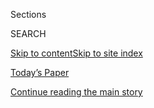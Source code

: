 <div id="app">

<div>

<div class="NYTAppHideMasthead css-1r6wvpq e1suatyy0">

<div class="section css-ui9rw0 e1suatyy2">

<div class="css-eph4ug er09x8g0">

<div class="css-6n7j50">

</div>

<span class="css-1dv1kvn">Sections</span>

<div class="css-10488qs">

<span class="css-1dv1kvn">SEARCH</span>

</div>

[Skip to content](#site-content)[Skip to site
index](#site-index)

</div>

<div class="css-10698na e1huz5gh0">

</div>

</div>

<div id="masthead-bar-one" class="section hasLinks css-15hmgas e1csuq9d3">

<div class="css-uqyvli e1csuq9d0">

</div>

<div class="css-1uqjmks e1csuq9d1">

</div>

<div class="css-9e9ivx">

[](https://myaccount.nytimes.com/auth/login?response_type=cookie&client_id=vi)

</div>

<div class="css-1bvtpon e1csuq9d2">

[Today’s Paper](https://www.nytimes.com/section/todayspaper)

</div>

</div>

</div>

</div>

<div data-aria-hidden="false">

<div id="site-content" data-role="main">

<div id="top-wrapper" class="css-15p45cc eaca97t0" type="top">

<div id="top-slug" class="css-19x0jxb eaca97t1" hidden="">

Advertisement

</div>

[Continue reading the main
story](#after-top)

<div class="ad top-wrapper" style="text-align:center;height:100%;display:block;min-height:90px">

<div id="top" class="place-ad" data-position="top" data-size-key="top">

</div>

</div>

<div id="after-top">

</div>

</div>

<div id="byline" class="section css-15h4p1b e9abtgs0">

<div class="css-1j21atc e1svk9qx1">

<div class="css-nfcc9b e1svk9qx3">

<div class="css-cnx41t">

![Portrait of Frank
Bruni](https://static01.nyt.com/images/2018/04/03/opinion/frank-bruni/frank-bruni-thumbLarge.png)

</div>

<div class="css-vl9dhg e1svk9qx5">

<div class="css-1nrhkj6 e1svk9qx6">

# Frank Bruni

</div>

## <span></span>

Frank Bruni, an Op-Ed columnist for The New York Times since June 2011,
joined the newspaper in 1995 and has ranged broadly across its pages. He
has been both a White House correspondent and the chief restaurant
critic. As a staff writer for The Times Magazine, he profiled J. J.
Abrams and a health-obsessed billionaire who planned to live to 125; as
the Rome bureau chief, he kept tabs on both Pope John Paul II and Prime
Minister Silvio Berlusconi.

<span class="css-dd5dyy">More**</span>

</div>

</div>

</div>

<div>

<div id="mid1-wrapper" class="css-1mn4oms eaca97t0" type="rank">

<div id="mid1-slug" class="css-1tag3rd eaca97t1">

Advertisement

</div>

[Continue reading the main
story](#after-mid1)

<div id="mid1" class="ad mid1-wrapper" style="text-align:center;height:100%;display:block">

</div>

<div id="after-mid1">

</div>

</div>

</div>

<div class="css-185go5a e1o5byef0">

<div class="css-15cbhtu">

  - [Latest](#stream-panel)
  - <span class="css-6n7j50">Search</span>
    <div class="control">
    <div class="label-container css-1dv1kvn">
    Search
    </div>
    <div class="css-wm4t3d">
    **<span id="clear-search-input" class="css-1dv1kvn">Clear this text
    input</span>
    </div>
    </div>
    <span class="css-1iovbfw"></span>

<div id="stream-panel" class="section css-8msx5b e1jz0cab1">

<div class="css-13mho3u">

1.  
    
    <div class="css-1cp3ece">
    
    <div class="css-1l4spti">
    
    [](/2020/08/01/opinion/sunday/minerva-college-coronavirus.html)
    
    <div class="css-79elbk">
    
    ![](https://static01.nyt.com/images/2020/08/02/opinion/sunday/02bruni/02bruni-thumbWide.jpg?quality=75&auto=webp&disable=upscale)
    
    </div>
    
    ## How to Go to College During a Pandemic
    
    Students at Minerva spend four years entirely online. Is this the
    future of higher education?
    
    <div class="css-1nqbnmb ea5icrr0">
    
    By <span class="css-1n7hynb">Frank
    Bruni</span>
    
    </div>
    
    </div>
    
    <div class="css-1lc2l26 e1xfvim33">
    
    </div>
    
    </div>

2.  
    
    <div class="css-1cp3ece">
    
    <div class="css-1l4spti">
    
    [](/2020/07/25/opinion/sunday/trump-lies.html)
    
    <div class="css-79elbk">
    
    ![](https://static01.nyt.com/images/2020/07/26/opinion/sunday/26bruni/26bruni-thumbWide.jpg?quality=75&auto=webp&disable=upscale)
    
    </div>
    
    ## Donald Trump Is the Best Ever President in the History of the Cosmos
    
    That’s no more fantastical than the rest of his re-election
    campaign.
    
    <div class="css-1nqbnmb ea5icrr0">
    
    By <span class="css-1n7hynb">Frank
    Bruni</span>
    
    </div>
    
    </div>
    
    <div class="css-1lc2l26 e1xfvim33">
    
    </div>
    
    </div>

3.  
    
    <div class="css-1cp3ece">
    
    <div class="css-1l4spti">
    
    [](/2020/07/15/opinion/roger-stone-trump-god.html)
    
    <div class="css-79elbk">
    
    ![](https://static01.nyt.com/images/2020/07/15/opinion/15bruniWeb/15bruniWeb-thumbWide.jpg?quality=75&auto=webp&disable=upscale)
    
    </div>
    
    ## God Did Not Commute Roger Stone’s Sentence
    
    Trump’s enablers recast rationalizations as righteousness.
    
    <div class="css-1nqbnmb ea5icrr0">
    
    By <span class="css-1n7hynb">Frank
    Bruni</span>
    
    </div>
    
    </div>
    
    <div class="css-1lc2l26 e1xfvim33">
    
    </div>
    
    </div>

4.  
    
    <div class="css-1cp3ece">
    
    <div class="css-1l4spti">
    
    [](/2020/07/11/opinion/sunday/republican-party-trump-2020.html)
    
    <div class="css-79elbk">
    
    ![](https://static01.nyt.com/images/2020/07/12/opinion/sunday/12bruni/12bruni-thumbWide-v2.jpg?quality=75&auto=webp&disable=upscale)
    
    </div>
    
    ## The Republicans Who Want to Destroy Trump
    
    Their party’s a lost cause. America isn’t.
    
    <div class="css-1nqbnmb ea5icrr0">
    
    By <span class="css-1n7hynb">Frank
    Bruni</span>
    
    </div>
    
    </div>
    
    <div class="css-1lc2l26 e1xfvim33">
    
    </div>
    
    </div>

5.  
    
    <div class="css-1cp3ece">
    
    <div class="css-1l4spti">
    
    [](/2020/07/01/opinion/trump-lose-2020-election.html)
    
    <div class="css-79elbk">
    
    ![](https://static01.nyt.com/images/2020/07/01/opinion/01Bruni/01Bruni-thumbWide.jpg?quality=75&auto=webp&disable=upscale)
    
    </div>
    
    ## Is Trump Toast?
    
    There’s a persuasive argument that the 2020 election is already
    over.
    
    <div class="css-1nqbnmb ea5icrr0">
    
    By <span class="css-1n7hynb">Frank
    Bruni</span>
    
    </div>
    
    </div>
    
    <div class="css-1lc2l26 e1xfvim33">
    
    </div>
    
    </div>

6.  
    
    <div class="css-1cp3ece">
    
    <div class="css-1l4spti">
    
    [](/2020/06/27/opinion/sunday/tammy-duckworth-biden-2020.html)
    
    <div class="css-79elbk">
    
    ![](https://static01.nyt.com/images/2020/06/28/opinion/sunday/28Bruni/28Bruni-thumbWide.jpg?quality=75&auto=webp&disable=upscale)
    
    </div>
    
    ## Biden’s Best Veep Pick Is Obvious
    
    She, more than anyone, can get under Trump’s skin.
    
    <div class="css-1nqbnmb ea5icrr0">
    
    By <span class="css-1n7hynb">Frank
    Bruni</span>
    
    </div>
    
    </div>
    
    <div class="css-1lc2l26 e1xfvim33">
    
    </div>
    
    </div>

7.  
    
    <div class="css-1cp3ece">
    
    <div class="css-1l4spti">
    
    [](/2020/06/20/opinion/sunday/trump-supreme-court.html)
    
    <div class="css-79elbk">
    
    ![](https://static01.nyt.com/images/2020/06/21/opinion/sunday/21bruni/21bruni-thumbWide.jpg?quality=75&auto=webp&disable=upscale)
    
    </div>
    
    ## Trump the Troglodyte
    
    The Supremes smack down a prehistoric president.
    
    <div class="css-1nqbnmb ea5icrr0">
    
    By <span class="css-1n7hynb">Frank
    Bruni</span>
    
    </div>
    
    </div>
    
    <div class="css-1lc2l26 e1xfvim33">
    
    </div>
    
    </div>

8.  
    
    <div class="css-1cp3ece">
    
    <div class="css-1l4spti">
    
    [](/2020/06/17/opinion/trump-mary-book.html)
    
    <div class="css-79elbk">
    
    ![](https://static01.nyt.com/images/2020/06/17/opinion/17bruninews/17bruninews-thumbWide.jpg?quality=75&auto=webp&disable=upscale)
    
    </div>
    
    ## The Revenge of the Trump Tattletales
    
    Keep your friends close and your enemies away from book publishers.
    
    <div class="css-1nqbnmb ea5icrr0">
    
    By <span class="css-1n7hynb">Frank
    Bruni</span>
    
    </div>
    
    <div class="css-185051n">
    
    [阅读简体中文版](https://cn.nytimes.com/opinion/20200622/trump-mary-book/ "Read in Simplified Chinese")[閱讀繁體中文版](https://cn.nytimes.com/opinion/20200622/trump-mary-book/zh-hant/ "Read in Traditional Chinese")
    
    </div>
    
    </div>
    
    <div class="css-1lc2l26 e1xfvim33">
    
    </div>
    
    </div>

9.  
    
    <div class="css-1cp3ece">
    
    <div class="css-1l4spti">
    
    [](/2020/06/15/opinion/trump-military.html)
    
    <div class="css-79elbk">
    
    ![](https://static01.nyt.com/images/2020/06/15/opinion/15Bruni/merlin_173507868_b9ad2a5c-2264-4b5f-8a41-593475393afc-thumbWide.jpg?quality=75&auto=webp&disable=upscale)
    
    </div>
    
    ## The Court-Martial of Donald J. Trump
    
    The intensifying rift between the military and the president demands
    attention.
    
    <div class="css-1nqbnmb ea5icrr0">
    
    By <span class="css-1n7hynb">Frank
    Bruni</span>
    
    </div>
    
    </div>
    
    <div class="css-1lc2l26 e1xfvim33">
    
    </div>
    
    </div>

10. 
    
    <div class="css-1cp3ece">
    
    <div class="css-1l4spti">
    
    [](/2020/06/04/opinion/sunday/coronavirus-college-humanities.html)
    
    <div class="css-79elbk">
    
    ![](https://static01.nyt.com/images/2020/06/08/opinion/sunday/08BruniSub2/04BruniSub2-thumbWide.jpg?quality=75&auto=webp&disable=upscale)
    
    </div>
    
    ## The End of College as We Knew It?
    
    Restaurants get eulogies. Airlines get bailouts. Shakespeare gets
    kicked when he’s down.
    
    <div class="css-1nqbnmb ea5icrr0">
    
    By <span class="css-1n7hynb">Frank Bruni</span>
    
    </div>
    
    </div>
    
    <div class="css-1lc2l26 e1xfvim33">
    
    </div>
    
    </div>

<div class="css-13mho3u">

<div class="css-1t62hi8">

<div class="css-1stvaey">

Show
More

<div>

<div style="border:0;clip:rect(0 0 0 0);height:1px;margin:-1px;overflow:hidden;white-space:nowrap;padding:0;width:1px;position:absolute" data-role="log" data-aria-live="assertive">

</div>

<div style="border:0;clip:rect(0 0 0 0);height:1px;margin:-1px;overflow:hidden;white-space:nowrap;padding:0;width:1px;position:absolute" data-role="log" data-aria-live="assertive">

</div>

<div style="border:0;clip:rect(0 0 0 0);height:1px;margin:-1px;overflow:hidden;white-space:nowrap;padding:0;width:1px;position:absolute" data-role="log" data-aria-live="polite">

</div>

<div style="border:0;clip:rect(0 0 0 0);height:1px;margin:-1px;overflow:hidden;white-space:nowrap;padding:0;width:1px;position:absolute" data-role="log" data-aria-live="polite">

</div>

</div>

</div>

</div>

</div>

</div>

<div class="css-g6hk37 supplemental">

<div id="mid2-wrapper" class="css-10wkyv7 eaca97t0" type="lede">

<div id="mid2-slug" class="css-1tag3rd eaca97t1">

Advertisement

</div>

[Continue reading the main
story](#after-mid2)

<div id="mid2" class="ad mid2-wrapper" style="text-align:center;height:100%;display:block;min-height:250px">

</div>

<div id="after-mid2">

</div>

</div>

## Follow Elsewhere

<div class="module-body">

  - [**<span data-aria-hidden="true">FrankBruni</span><span class="css-1dv1kvn">twitter
    page for
    FrankBruni</span>](https://twitter.com/FrankBruni)
  - [**<span data-aria-hidden="true">frankbruninyt</span><span class="css-1dv1kvn">facebook
    page for
    frankbruninyt</span>](https://www.facebook.com/frankbruninyt)

</div>

</div>

</div>

</div>

</div>

</div>

</div>

## Site Index

<div>

</div>

## Site Information Navigation

  - [© <span>2020</span> <span>The New York Times
    Company</span>](https://help.nytimes.com/hc/en-us/articles/115014792127-Copyright-notice)

<!-- end list -->

  - [NYTCo](https://www.nytco.com/)
  - [Contact
    Us](https://help.nytimes.com/hc/en-us/articles/115015385887-Contact-Us)
  - [Work with us](https://www.nytco.com/careers/)
  - [Advertise](https://nytmediakit.com/)
  - [T Brand Studio](http://www.tbrandstudio.com/)
  - [Your Ad
    Choices](https://www.nytimes.com/privacy/cookie-policy#how-do-i-manage-trackers)
  - [Privacy](https://www.nytimes.com/privacy)
  - [Terms of
    Service](https://help.nytimes.com/hc/en-us/articles/115014893428-Terms-of-service)
  - [Terms of
    Sale](https://help.nytimes.com/hc/en-us/articles/115014893968-Terms-of-sale)
  - [Site
    Map](https://spiderbites.nytimes.com)
  - [Help](https://help.nytimes.com/hc/en-us)
  - [Subscriptions](https://www.nytimes.com/subscription?campaignId=37WXW)

</div>

</div>
